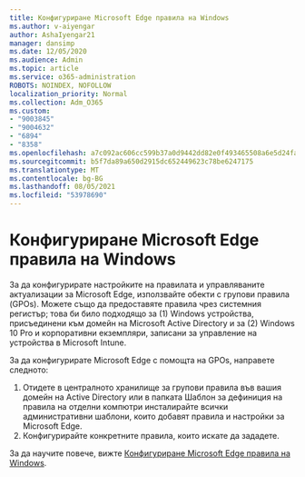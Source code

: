 ```yaml
---
title: Конфигуриране Microsoft Edge правила на Windows
ms.author: v-aiyengar
author: AshaIyengar21
manager: dansimp
ms.date: 12/05/2020
ms.audience: Admin
ms.topic: article
ms.service: o365-administration
ROBOTS: NOINDEX, NOFOLLOW
localization_priority: Normal
ms.collection: Adm_O365
ms.custom:
- "9003845"
- "9004632"
- "6894"
- "8358"
ms.openlocfilehash: a7c092ac606cc599b37a0d9442dd82e0f493465508a6e5d24fa0589d0f3bb19a
ms.sourcegitcommit: b5f7da89a650d2915dc652449623c78be6247175
ms.translationtype: MT
ms.contentlocale: bg-BG
ms.lasthandoff: 08/05/2021
ms.locfileid: "53978690"
---
```

# <a name="configure-microsoft-edge-policy-settings-on-windows"></a>Конфигуриране Microsoft Edge правила на Windows

За да конфигурирате настройките на правилата и управляваните актуализации за Microsoft Edge, използвайте обекти с групови правила (GPOs). Можете също да предоставяте правила чрез системния регистър; това би било подходящо за (1) Windows устройства, присъединени към домейн на Microsoft Active Directory и за (2) Windows 10 Pro и корпоративни екземпляри, записани за управление на устройства в Microsoft Intune.

За да конфигурирате Microsoft Edge с помощта на GPOs, направете следното:

1. Отидете в централното хранилище за групови правила във вашия домейн на Active Directory или в папката Шаблон за дефиниция на правила на отделни компютри инсталирайте всички административни шаблони, които добавят правила и настройки за Microsoft Edge.
2. Конфигурирайте конкретните правила, които искате да зададете.

За да научите повече, вижте [Конфигуриране Microsoft Edge правила на Windows](https://go.microsoft.com/fwlink/?linkid=2135024).
